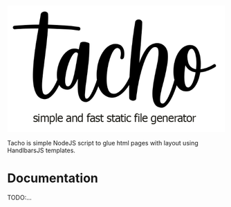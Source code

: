 
![logo](logo/tacho_logotype.png)

Tacho is simple NodeJS script to glue html pages with layout using HandlbarsJS templates.

# Documentation

TODO:...